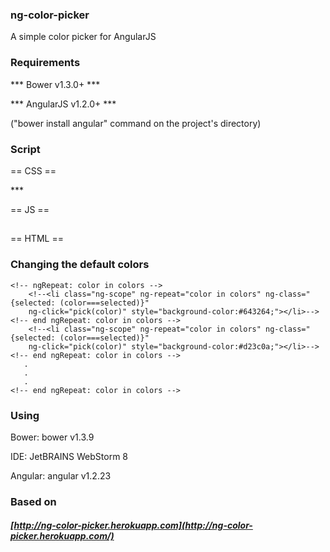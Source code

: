
### ng-color-picker
A simple color picker for AngularJS


### Requirements

*** Bower v1.3.0+ ***

*** AngularJS v1.2.0+ ***

("bower install angular" command on the project's directory)


### Script

== CSS ==

*** <link href="color-picker.css" media="all" rel="stylesheet" type="text/css">

== JS ==

## <script src="bower_components/angular/angular.min.js"></script>
## <script src="color-picker.js"></script>
## <script src="example.js"></script>

== HTML ==

<!--<ng-color-picker selected='selected' customized-colors="colors"></ng-color-picker>-->


### Changing the default colors


<!--<ul>-->
    <!-- ngRepeat: color in colors -->
        <!--<li class="ng-scope" ng-repeat="color in colors" ng-class="{selected: (color===selected)}" 
        ng-click="pick(color)" style="background-color:#643264;"></li>-->
    <!-- end ngRepeat: color in colors -->
        <!--<li class="ng-scope" ng-repeat="color in colors" ng-class="{selected: (color===selected)}" 
        ng-click="pick(color)" style="background-color:#d23c0a;"></li>-->
    <!-- end ngRepeat: color in colors -->
       .
       .
       .
    <!-- end ngRepeat: color in colors -->
<!--</ul>-->


### Using

Bower: bower v1.3.9

IDE: JetBRAINS WebStorm 8

Angular: angular v1.2.23


### Based on

##### [http://ng-color-picker.herokuapp.com](http://ng-color-picker.herokuapp.com/)

